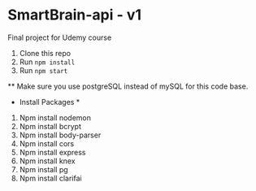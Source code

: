 # SmartBrain-api - v1
Final project for Udemy course

1. Clone this repo
2. Run `npm install`
3. Run `npm start`

** Make sure you use postgreSQL instead of mySQL for this code base.

* Install Packages *
1. Npm install nodemon
2. Npm install bcrypt
3. Npm install body-parser
4. Npm install cors
5. Npm install express
6. Npm install knex
7. Npm install pg
8. Npm install clarifai
